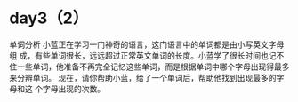 # day3（2）
单词分析  小蓝正在学习一门神奇的语言，这门语言中的单词都是由小写英文字母组 成，有些单词很长，远远超过正常英文单词的长度。小蓝学了很长时间也记不住一些单词，他准备不再完全记忆这些单词，而是根据单词中哪个字母出现得最多来分辨单词。  现在，请你帮助小蓝，给了一个单词后，帮助他找到出现最多的字母和这 个字母出现的次数。
